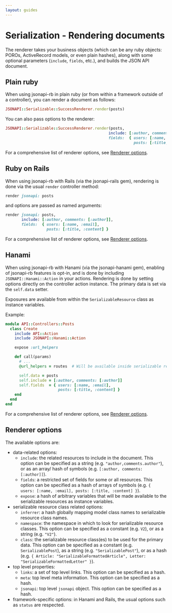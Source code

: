 ```yaml
---
layout: guides
---
```

# Serialization - Rendering documents

The renderer takes your business objects (which can be any ruby objects: POROs,
ActiveRecord models, or even plain hashes), along with some optional parameters
(`include`, `fields`, etc.), and builds the JSON API document.

## Plain ruby

When using jsonapi-rb in plain ruby (or from within a framework outside of a
controller), you can render a document as follows:

```ruby
JSONAPI::Serializable::SuccessRenderer.render(posts)
```

You can also pass options to the renderer:

```ruby
JSONAPI::Serializable::SuccessRenderer.render(posts,
                                             include: [:author, comments: [:author]],
                                             fields:  { users: [:name, :email],
                                                        posts: [:title, :content] })
```

For a comprehensive list of renderer options, see [Renderer options]().

## Ruby on Rails

When using jsonapi-rb with Rails (via the jsonapi-rails gem), rendering is done
via the usual `render` controller method:

```ruby
render jsonapi: posts
```
and options are passed as named arguments:

```ruby
render jsonapi: posts,
       include: [:author, comments: [:author]],
       fields:  { users: [:name, :email],
                  posts: [:title, :content] }
```

For a comprehensive list of renderer options, see [Renderer options]().

## Hanami

When using jsonapi-rb with Hanami (via the jsonapi-hanami gem), enabling of
jsonapi-rb features is opt-in, and is done by including
`JSONAPI::Hanami::Action` in your actions.
Rendering is done by setting options directly on the controller action instance.
The primary data is set via the `self.data` setter.

Exposures are available from within the `SerializableResource` class as instance
variables.

Example:

```ruby
module API::Controllers::Posts
  class Create
    include API::Action
    include JSONAPI::Hanami::Action

    expose :url_helpers

    def call(params)
      # ...
      @url_helpers = routes  # Will be available inside serializable resources.

      self.data = posts
      self.include = [:author, comments: [:author]]
      self.fields  = { users: [:name, :email],
                       posts: [:title, :content] }
    end
  end
end
```

For a comprehensive list of renderer options, see [Renderer options]().

## Renderer options

The available options are:

+ data-related options:
  + `include`: the related resources to include in the document. This option can
    be specified as a string (e.g. `"author,comments.author"`), or as an array/
    hash of symbols (e.g. `[:author, comments: [:author]]`).
  + `fields`: a restricted set of fields for some or all resources. This option
    can be specified as a hash of arrays of symbols (e.g.
    `{ users: [:name, :email], posts: [:title, :content] }`).
  + `expose`: a hash of arbitrary variables that will be made available to the
    serializable resources as instance variables.
+ serializable resource class related options:
  + `inferrer`: a hash globally mapping model class names to serializable resource
    class names.
  + `namespace`: the namespace in which to look for serializable resource
    classes. This option can be specified as a constant (e.g. `V2`), or as a
    string (e.g. `"V2"`).
  + `class`: the serializable resource class(es) to be used for the primary
    data. This option can be specified as a constant (e.g. `SerializablePost`),
    as a string (e.g. `"SerializablePost"`), or as a hash (e.g.
    `{ Article: "SerializableFormattedArticle", Letter: "SerializableFormattedLetter" }`).
+ top level properties:
  + `links`: a set of top level links. This option can be specified as a hash.
  + `meta`: top level meta information. This option can be specified as a hash.
  + `jsonapi`: top level `jsonapi` object. This option can be specified as a
    hash.
+ framework-specific options: in Hanami and Rails, the usual options such as
`status` are respected.
